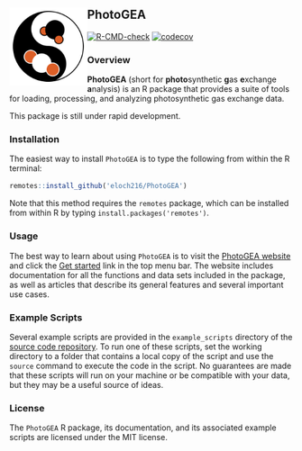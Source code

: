 
<!-- README.md is generated from README.Rmd. Please edit that file.      -->
<!-- To locally generate README.md, run rmarkdown::render('README.Rmd'). -->

## PhotoGEA <a href="https://eloch216.github.io/PhotoGEA/"><img src="man/figures/logo.svg" align="left" style="height:138px"></a>

<!-- badges: start -->

[![R-CMD-check](https://github.com/eloch216/PhotoGEA/actions/workflows/R-CMD-check.yaml/badge.svg)](https://github.com/eloch216/PhotoGEA/actions/workflows/R-CMD-check.yaml)
[![codecov](https://codecov.io/gh/eloch216/PhotoGEA/graph/badge.svg)](https://codecov.io/gh/eloch216/PhotoGEA)
<!-- badges: end -->

### Overview

**PhotoGEA** (short for **photo**synthetic **g**as **e**xchange
**a**nalysis) is an R package that provides a suite of tools for
loading, processing, and analyzing photosynthetic gas exchange data.

This package is still under rapid development.

### Installation

The easiest way to install `PhotoGEA` is to type the following from
within the R terminal:

``` r
remotes::install_github('eloch216/PhotoGEA')
```

Note that this method requires the `remotes` package, which can be
installed from within R by typing `install.packages('remotes')`.

### Usage

The best way to learn about using `PhotoGEA` is to visit the [PhotoGEA
website](https://eloch216.github.io/PhotoGEA/index.html) and click the
[Get
started](https://eloch216.github.io/PhotoGEA/articles/PhotoGEA.html)
link in the top menu bar. The website includes documentation for all the
functions and data sets included in the package, as well as articles
that describe its general features and several important use cases.

### Example Scripts

Several example scripts are provided in the `example_scripts` directory
of the [source code repository](https://github.com/eloch216/PhotoGEA).
To run one of these scripts, set the working directory to a folder that
contains a local copy of the script and use the `source` command to
execute the code in the script. No guarantees are made that these
scripts will run on your machine or be compatible with your data, but
they may be a useful source of ideas.

### License

The `PhotoGEA` R package, its documentation, and its associated example
scripts are licensed under the MIT license.

